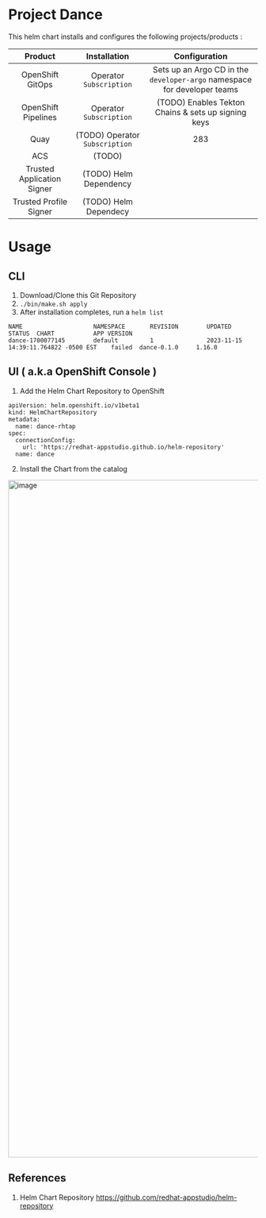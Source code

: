 # Project Dance

This helm chart installs and configures the following projects/products :


| Product | Installation    | Configuration   |
| :---:   | :---: | :---: |
| OpenShift GitOps | Operator `Subscription`   | Sets up an Argo CD in the `developer-argo` namespace for developer teams   |
| OpenShift Pipelines | Operator  `Subscription` | (TODO) Enables Tekton Chains & sets up signing keys   |
| Quay | (TODO) Operator `Subscription`  | 283   |
| ACS | (TODO)   |    |
| Trusted Application Signer | (TODO) Helm Dependency   |    |
| Trusted Profile Signer | (TODO) Helm Dependecy   |    |


# Usage

## CLI

1. Download/Clone this Git Repository
2. `./bin/make.sh apply`
3. After installation completes, run a `helm list`

```
NAME                    NAMESPACE       REVISION        UPDATED                                 STATUS  CHART           APP VERSION
dance-1700077145        default         1               2023-11-15 14:39:11.764822 -0500 EST    failed  dance-0.1.0     1.16.0   
```

## UI ( a.k.a OpenShift Console )

1. Add the Helm Chart Repository to OpenShift 

```
apiVersion: helm.openshift.io/v1beta1
kind: HelmChartRepository
metadata:
  name: dance-rhtap
spec:
  connectionConfig:
    url: 'https://redhat-appstudio.github.io/helm-repository'
  name: dance
```

2. Install the Chart from the catalog

<img width="1365" alt="image" src="https://user-images.githubusercontent.com/545280/283235252-c3dfc4d7-c11b-43ff-8a52-8b1321727b3e.png">


## References


1. Helm Chart Repository https://github.com/redhat-appstudio/helm-repository 

